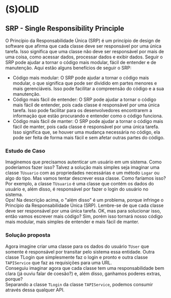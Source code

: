 # (S)OLID
## SRP - Single Responsibility Principle
O Princípio da Responsabilidade Única (SRP) é um princípio de design de software que afirma que cada classe deve ser responsável por uma única tarefa.
Isso significa que uma classe não deve ser responsável por mais de uma coisa, como acessar dados, processar dados e exibir dados.
Seguir o SRP pode ajudar a tornar o código mais modular, fácil de entender e de manutenção.
Aqui estão alguns benefícios de seguir o SRP:

* Código mais modular: O SRP pode ajudar a tornar o código mais modular, o que significa que pode ser dividido em partes menores e mais gerenciáveis. Isso pode facilitar a compreensão do código e a sua manutenção.
* Código mais fácil de entender: O SRP pode ajudar a tornar o código mais fácil de entender, pois cada classe é responsável por uma única tarefa. Isso pode facilitar para os desenvolvedores encontrarem a informação que estão procurando e entender como o código funciona.
* Código mais fácil de manter: O SRP pode ajudar a tornar o código mais fácil de manter, pois cada classe é responsável por uma única tarefa. Isso significa que, se houver uma mudança necessária no código, ela pode ser feita de forma mais fácil e sem afetar outras partes do código.

### Estudo de Caso
Imaginemos que precisamos autenticar um usuário em um sistema. Como poderíamos fazer isso?
Talvez a solução mais simples seja imaginar uma classe `TUsuario` com as propriedades necessárias e um método `Logar` ou algo do tipo.
Mas vamos tentar descrever essa classe. Como faríamos isso? <br>
Por exemplo, a classe `TUsuario` é uma classe que contém os dados do usuário e, além disso, é responsável por fazer o login do usuário no sistema.<br>
Ops! Na descrição acima, o "além disso" é um problema, porque infringe o Princípio da Responsabilidade Única (SRP). Lembre-se de que cada classe deve ser responsável por uma única tarefa.
OK, mas para solucionar isso, então vamos escrever mais código? Sim, porém isso tornará nosso código mais modular, mais simples de entender e mais fácil de manter.

### Solução proposta
Agora imagine criar uma classe para os dados do usuário `TUser` que somente é responsável por transitar pelo sistema essa entidade. Outra classe TLogin que simplesmente faz o login e pronto e outra classe `TAPIService` que faz as requisições para uma URL. <br>
Conseguiu imaginar agora que cada classe tem uma responsabilidade bem clara (já ouviu falar de coesão?) e, além disso, ganhamos poderes extras, porque?<br>
Separando a classe `TLogin` da classe `TAPIService`, podemos consumir através dessa qualquer API.
